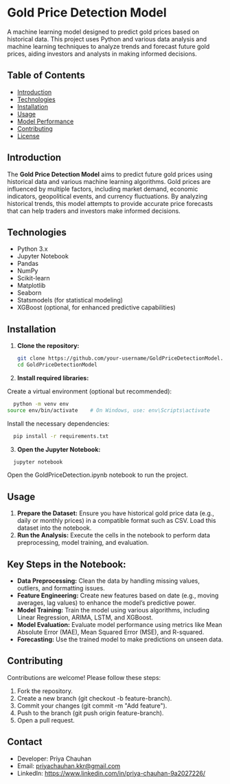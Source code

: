 # Gold Price Detection Model

A machine learning model designed to predict gold prices based on historical data. This project uses Python and various data analysis and machine learning techniques to analyze trends and forecast future gold prices, aiding investors and analysts in making informed decisions.

## Table of Contents

- [Introduction](#introduction)
- [Technologies](#technologies)
- [Installation](#installation)
- [Usage](#usage)
- [Model Performance](#model-performance)
- [Contributing](#contributing)
- [License](#license)

## Introduction

The **Gold Price Detection Model** aims to predict future gold prices using historical data and various machine learning algorithms. Gold prices are influenced by multiple factors, including market demand, economic indicators, geopolitical events, and currency fluctuations. By analyzing historical trends, this model attempts to provide accurate price forecasts that can help traders and investors make informed decisions.

## Technologies

- Python 3.x
- Jupyter Notebook
- Pandas
- NumPy
- Scikit-learn
- Matplotlib
- Seaborn
- Statsmodels (for statistical modeling)
- XGBoost (optional, for enhanced predictive capabilities)

## Installation

1. **Clone the repository:**

   ```bash
   git clone https://github.com/your-username/GoldPriceDetectionModel.git
   cd GoldPriceDetectionModel
   ```

2. **Install required libraries:**

Create a virtual environment (optional but recommended):

```bash
  python -m venv env
source env/bin/activate    # On Windows, use: env\Scripts\activate
   ```

Install the necessary dependencies:
```bash
  pip install -r requirements.txt
   ```

3. **Open the Jupyter Notebook:**
```bash
  jupyter notebook
   ```
  Open the GoldPriceDetection.ipynb notebook to run the project.


## Usage
1. **Prepare the Dataset:** Ensure you have historical gold price data (e.g., daily or monthly prices) in a compatible format such as CSV. Load this dataset into the notebook.
2. **Run the Analysis:** Execute the cells in the notebook to perform data preprocessing, model training, and evaluation.


## Key Steps in the Notebook:
* **Data Preprocessing:** Clean the data by handling missing values, outliers, and formatting issues.
* **Feature Engineering:** Create new features based on date (e.g., moving averages, lag values) to enhance the model’s predictive power.
* **Model Training:** Train the model using various algorithms, including Linear Regression, ARIMA, LSTM, and XGBoost.
* **Model Evaluation:** Evaluate model performance using metrics like Mean Absolute Error (MAE), Mean Squared Error (MSE), and R-squared.
* **Forecasting:** Use the trained model to make predictions on unseen data.


## Contributing
Contributions are welcome! Please follow these steps:

1. Fork the repository.
2. Create a new branch (git checkout -b feature-branch).
3. Commit your changes (git commit -m "Add feature").
4. Push to the branch (git push origin feature-branch).
5. Open a pull request.

## Contact
* Developer: Priya Chauhan
* Email: priyachauhan.kkr@gmail.com
* LinkedIn: https://www.linkedin.com/in/priya-chauhan-9a2027226/

